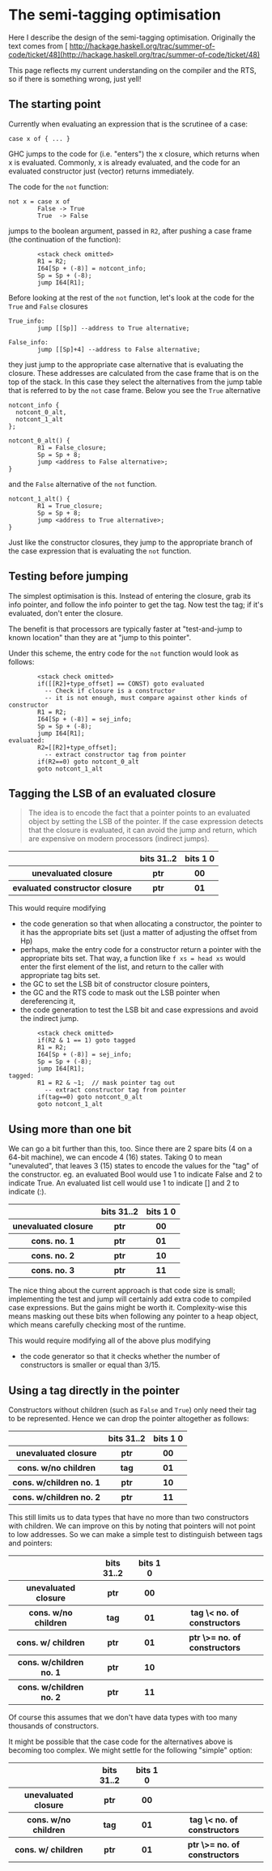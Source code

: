 # The semi-tagging optimisation


Here I describe the design of the semi-tagging optimisation. Originally the text comes from [ http://hackage.haskell.org/trac/summer-of-code/ticket/48](http://hackage.haskell.org/trac/summer-of-code/ticket/48)


This page reflects my current understanding on the compiler and the RTS, so if there is something wrong, just yell!

## The starting point


Currently when evaluating an expression that is the scrutinee of a case:

```wiki
case x of { ... }
```


GHC jumps to the code for (i.e. "enters") the x closure, which returns when x is evaluated. Commonly, x is already evaluated, and the code for an evaluated constructor just (vector) returns immediately.


The code for the `not` function:

```wiki
not x = case x of
        False -> True
        True  -> False
```


jumps to the boolean argument, passed in `R2`, after pushing a case frame (the continuation of the function):

```wiki
        <stack check omitted>
        R1 = R2;
        I64[Sp + (-8)] = notcont_info;
        Sp = Sp + (-8);
        jump I64[R1];
```


Before looking at the rest of the `not` function, let's look at the code for the `True` and `False` closures

```wiki
True_info:
        jump [[Sp]] --address to True alternative;

False_info:
        jump [[Sp]+4] --address to False alternative;
```


they just jump to the appropriate case alternative that is evaluating the closure. These addresses are calculated from the case frame that is on the top of the stack. In this case they select the alternatives from the jump table that is referred to by the `not` case frame. Below you see the `True` alternative

```wiki
notcont_info {
  notcont_0_alt,
  notcont_1_alt
};

notcont_0_alt() {
        R1 = False_closure;
        Sp = Sp + 8;
        jump <address to False alternative>;
}
```


and the `False` alternative of the `not` function.

```wiki
notcont_1_alt() {
        R1 = True_closure;
        Sp = Sp + 8;
        jump <address to True alternative>;
}
```


Just like the constructor closures, they jump to the appropriate branch of the case expression that is evaluating the `not` function.

## Testing before jumping


The simplest optimisation is this.  Instead of entering the closure, grab its info pointer, and follow the info pointer to get the tag.  Now test the tag; if it's evaluated, don't enter the closure.  


The benefit is that processors are typically faster at "test-and-jump to known location" than they are at "jump to this pointer".


Under this scheme, the entry code for the `not` function would look as follows:

```wiki
        <stack check omitted>
        if([[R2]+type_offset] == CONST) goto evaluated
          -- Check if closure is a constructor
          -- it is not enough, must compare against other kinds of constructor
        R1 = R2;
        I64[Sp + (-8)] = sej_info;
        Sp = Sp + (-8);
        jump I64[R1];
evaluated:
        R2=[[R2]+type_offset];
          -- extract constructor tag from pointer
        if(R2==0) goto notcont_0_alt
        goto notcont_1_alt
```

## Tagging the LSB of an evaluated closure

>
> The idea is to encode the fact that a pointer points to an evaluated object by setting the LSB of the pointer. If the case expression detects that the closure is evaluated, it can avoid the jump and return, which are expensive on modern processors (indirect jumps).

<table><tr><th></th>
<th> bits 31..2 </th>
<th> bits 1 0 
</th></tr>
<tr><th> unevaluated closure </th>
<th> ptr </th>
<th> 00 
</th></tr>
<tr><th> evaluated constructor closure </th>
<th> ptr </th>
<th> 01 
</th></tr></table>


This would require modifying

- the code generation so that when allocating a constructor, the pointer to it has the appropriate bits set (just a matter of adjusting the offset from Hp)
- perhaps, make the entry code for a constructor return a pointer with the appropriate bits set. That way, a function like `f xs = head xs` would enter the first element of the list, and return to the caller with appropriate tag bits set.
- the GC to set the LSB bit of constructor closure pointers,
- the GC and the RTS code to mask out the LSB pointer when dereferencing it,
- the code generation to test the LSB bit and case expressions and avoid the indirect jump.

```wiki
        <stack check omitted>
        if(R2 & 1 == 1) goto tagged
        R1 = R2;
        I64[Sp + (-8)] = sej_info;
        Sp = Sp + (-8);
        jump I64[R1];
tagged:
        R1 = R2 & ~1;  // mask pointer tag out
          -- extract constructor tag from pointer
        if(tag==0) goto notcont_0_alt
        goto notcont_1_alt
```

## Using more than one bit


We can go a bit further than this, too. Since there are 2 spare bits (4 on a 64-bit machine), we can encode 4 (16) states. Taking 0 to mean "unevaluted", that leaves 3 (15) states to encode the values for the "tag" of the constructor. eg. an evaluated Bool would use 1 to indicate False and 2 to indicate True. An evaluated list cell would use 1 to indicate \[\] and 2 to indicate (:).

<table><tr><th></th>
<th> bits 31..2 </th>
<th> bits 1 0 
</th></tr>
<tr><th> unevaluated closure </th>
<th> ptr </th>
<th> 00 
</th></tr>
<tr><th> cons. no. 1    </th>
<th> ptr </th>
<th> 01 
</th></tr>
<tr><th> cons. no. 2    </th>
<th> ptr </th>
<th> 10 
</th></tr>
<tr><th> cons. no. 3    </th>
<th> ptr </th>
<th> 11 
</th></tr></table>


The nice thing about the current approach is that code size is small; implementing the test and jump will certainly add extra code to compiled case expressions. But the gains might be worth it. Complexity-wise this means masking out these bits when following any pointer to a heap object, which means carefully checking most of the runtime.


This would require modifying all of the above plus modifying

- the code generator so that it checks whether the number of constructors is smaller or equal than 3/15.

## Using a tag directly in the pointer


Constructors without children (such as `False` and `True`) only need their tag to be represented. Hence we can drop the pointer altogether as follows:

<table><tr><th></th>
<th> bits 31..2 </th>
<th> bits 1 0 
</th></tr>
<tr><th> unevaluated closure </th>
<th> ptr </th>
<th> 00 
</th></tr>
<tr><th> cons. w/no children </th>
<th> tag </th>
<th> 01 
</th></tr>
<tr><th> cons. w/children no. 1    </th>
<th> ptr </th>
<th> 10 
</th></tr>
<tr><th> cons. w/children no. 2    </th>
<th> ptr </th>
<th> 11 
</th></tr></table>


This still limits us to data types that have no more than two constructors with children. We can improve on this by noting that pointers will not point to low addresses. So we can make a simple test to distinguish between tags and pointers:

<table><tr><th></th>
<th> bits 31..2 </th>
<th> bits 1 0 </th>
<th></th></tr>
<tr><th> unevaluated closure </th>
<th> ptr </th>
<th> 00 </th>
<th></th></tr>
<tr><th> cons. w/no children </th>
<th> tag </th>
<th> 01 </th>
<th> tag \< no. of  constructors
</th></tr>
<tr><th> cons. w/ children </th>
<th> ptr </th>
<th> 01 </th>
<th> ptr \>= no. of constructors 
</th></tr>
<tr><th> cons. w/children no. 1    </th>
<th> ptr </th>
<th> 10 </th>
<th></th></tr>
<tr><th> cons. w/children no. 2    </th>
<th> ptr </th>
<th> 11 </th>
<th></th></tr></table>


Of course this assumes that we don't have data types with too many thousands of constructors.


It might be possible that the case code for the alternatives above is becoming too complex. We might settle for the following "simple" option:

<table><tr><th></th>
<th> bits 31..2 </th>
<th> bits 1 0 </th>
<th></th></tr>
<tr><th> unevaluated closure </th>
<th> ptr </th>
<th> 00 </th>
<th></th></tr>
<tr><th> cons. w/no children </th>
<th> tag </th>
<th> 01 </th>
<th> tag \< no. of  constructors
</th></tr>
<tr><th> cons. w/ children </th>
<th> ptr </th>
<th> 01 </th>
<th> ptr \>= no. of constructors 
</th></tr></table>